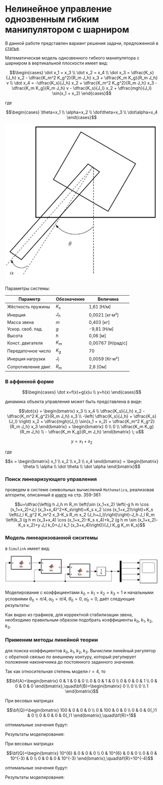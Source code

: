 # Нелинейное управление однозвенным гибким манипулятором с шарниром

В данной работе представлен вариант решения задачи, предложенной в [статье](https://github.com/LeoKhariton/nonlinear-control-of-flexible-joint-robotic-arm/blob/main/Modeling%20and%20Nonlinear%20Control%20of%20a%20Single-link%20Flexible%20Joint.pdf "Modeling and Nonlinear Control of a Single-link Flexible Joint Manupulator").

Математическая модель однозвенного гибкого манипулятора с шарниром в вертикальной плоскости имеет вид:

```math
\begin{cases} 
\dot x_1 = x_3 \\ 
\dot x_2 = x_4 \\ 
\dot x_3 = \dfrac{K_s}{J_h} x_2 - \dfrac{K_m^2 K_g^2}{R_m J_h} x_3 + \dfrac{K_m K_g}{R_m J_h} v \\ 
\dot x_4 = -\dfrac{K_s}{J_h} x_2 + \dfrac{K_m^2 K_g^2}{R_m J_h} x_3 - \dfrac{K_m K_g}{R_m J_h} v - \dfrac{K_s}{J_l} x_2 + \dfrac{mgh}{J_l} \sin(x_1 + x_2) 
\end{cases}
```

где

```math
\begin{cases} 
\theta=x_1 \\ 
\alpha=x_2 \\ 
\dot\theta=x_3 \\ 
\dot\alpha=x_4 
\end{cases}
```

![alt text](image.png)

Параметры системы:

| Параметр | Обозначение | Величина |
|---|---|---|
| Жёсткость пружины | $K_s$ | 1,61 [Н/м] |
| Инерция | $J_h$ | 0,0021 [кг·м²] |
| Масса звена | $m$ | 0,403 [кг] |
| Ускор. своб. пад. | $g$ | -9,81 [Н/м] |
| Высота | $h$ | 0,06 [м] |
| Конст. двигателя | $K_m$ | 0,00767 [Н/рад/с] |
| Передаточное число | $K_g$ | 70 |
| Инерция нагрузки | $J_l$ | 0,0059 [Кг·м²] |
| Сопротивление двиг. | $R_m$ | 2,6 [Ом] |

### В аффинной форме

```math
\begin{cases} 
\dot x=f(x)+g(x)u \\ 
y=h(x) 
\end{cases}
```

динамика объекта управления может быть представлена в виде:

```math
\dot{x} = 
\begin{bmatrix} 
x_3 \\ 
x_4 \\ 
\dfrac{K_s}{J_h} x_2 - \dfrac{K_m^2 K_g^2}{R_m J_h} x_3 \\ 
-\left( \dfrac{K_s}{J_h} + \dfrac{K_s}{J_l} \right) x_2 + \dfrac{mgh}{J_l} \sin(x_1 + x_2) + \dfrac{K_m^2 K_g^2}{R_m J_h} x_3 
\end{bmatrix}
+ 
\begin{bmatrix} 
0 \\ 
0 \\ 
\dfrac{K_m K_g}{R_m J_h} \\ 
- \dfrac{K_m K_g}{R_m J_h} 
\end{bmatrix} \; u
```
```math
y = x_1+x_2
```

где

```math
x = 
\begin{bmatrix} x_1 \\ x_2 \\ x_3 \\ x_4 \end{bmatrix}
=
\begin{bmatrix} 
\theta \\ 
\alpha \\ 
\dot \theta \\ 
\dot \alpha 
\end{bmatrix}
```

### Поиск линеаризующего управления

проведем в системе символьных вычислений `Mathematica`, реализовав алгоритм, описанный в [книге](https://github.com/LeoKhariton/nonlinear-control-of-flexible-joint-robotic-arm/blob/main/Б.Т.%20Поляк%20М.В.%20Хлебников%20Л.Б.%20Рапопорт.%20Математическая%20теория%20автоматического%20управления.pdf "Математическая теория автоматического управления") на стр. 359-361:

```math
u=\dfrac{\left(g h J_h m R_m \left(\sin (x_1+x_2) \left(-g h m \cos (x_1+x_2)+J_l (x_3+x_4)^2+K_s\right)+K_s x_2 \cos (x_1+x_2)\right)+K_s \left(J_l K_g^2 K_m^2 x_3-K_s R_m x_2 (J_h+J_l)\right)\right)-J_h J_l R_m \left(k_3 (g h m (x_3+x_4) \cos (x_1+x_2)-K_s x_4)+k_2 (g h m \sin (x_1+x_2)-K_s x_2)+y J_l k_0+J_l k_1 (x_3+x_4)\right)}{J_l K_g K_m K_s}
```

### Модель линеаризованной сиситемы

в `Simulink` имеет вид:

![alt text](image-1.png)

Моделирование с коэффициентами $k_0=k_1=k_2=k_3=1$ и начальными условиями $\theta_0=\pi/4,\;\alpha_0=\pi/4,\; \dot\theta_0=0,\; \dot\alpha_0=0$, даёт следующие результаты:



Как видно из графиков, для корректной стабилизации звена, необходимо правильным образом подобрать коэффициенты $k_0,\;k_1,\;k_2,\;k_3$.

### Применим методы линейной теории

для поиска коэффициентов $k_0,\;k_1,\;k_2,\;k_3$. Вычислим линейный регулятор с обратной связью по внешнему контуру, который регулирует положение наконечника до постоянного заданного значения.

Так как относительная степень модели $r=4$, то

```math
\bf{A}=\begin{bmatrix} 
0 & 1 & 0 & 0 \\ 
0 & 0 & 1 & 0 \\ 
0 & 0 & 0 & 1 \\ 
0 & 0 & 0 & 0 
\end{bmatrix},\quad\bf{B}=\begin{bmatrix} 
0 \\ 0 \\ 0 \\ 1 
\end{bmatrix}
```

При весовых матрицах

```math
\bf{Q}=\begin{bmatrix}
100 & 0 & 0 & 0 \\
0 & 100 & 0 & 0 \\
0 & 0 & 0{,}1 & 0 \\
0 & 0 & 0 & 0{,}1
\end{bmatrix},\quad\bf{R}=1
```

оптимальные значения будут:


Результаты моделирования:

При весовых матрицах

```math
\bf{Q}=\begin{bmatrix}
10^{6} & 0 & 0 & 0 \\
0 & 10^{6} & 0 & 0 \\
0 & 0 & 10^{-3} & 0 \\
0 & 0 & 0 & 10^{-3}
\end{bmatrix},\quad\bf{R}=10^{-4}
```

оптимальные значения будут:


Результаты моделирования: